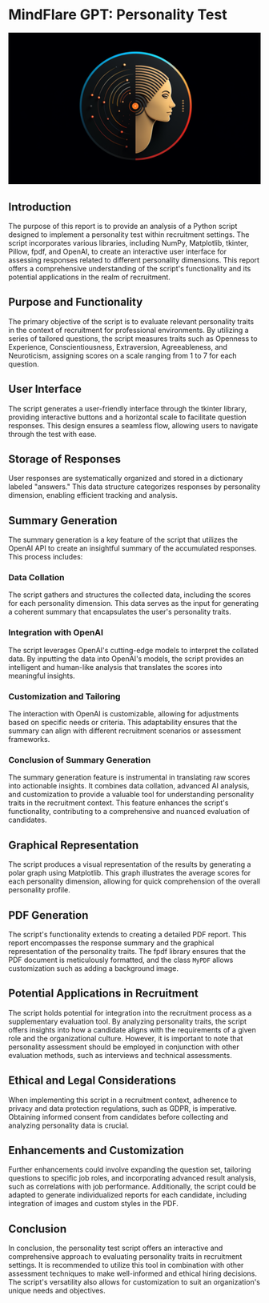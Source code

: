 # MindFlare GPT: Personality Test

![](MindFlare.png)

## Introduction

The purpose of this report is to provide an analysis of a Python script designed to implement a personality test within recruitment settings. The script incorporates various libraries, including NumPy, Matplotlib, tkinter, Pillow, fpdf, and OpenAI, to create an interactive user interface for assessing responses related to different personality dimensions. This report offers a comprehensive understanding of the script's functionality and its potential applications in the realm of recruitment.

## Purpose and Functionality

The primary objective of the script is to evaluate relevant personality traits in the context of recruitment for professional environments. By utilizing a series of tailored questions, the script measures traits such as Openness to Experience, Conscientiousness, Extraversion, Agreeableness, and Neuroticism, assigning scores on a scale ranging from 1 to 7 for each question.

## User Interface

The script generates a user-friendly interface through the tkinter library, providing interactive buttons and a horizontal scale to facilitate question responses. This design ensures a seamless flow, allowing users to navigate through the test with ease.

## Storage of Responses

User responses are systematically organized and stored in a dictionary labeled "answers." This data structure categorizes responses by personality dimension, enabling efficient tracking and analysis.

## Summary Generation

The summary generation is a key feature of the script that utilizes the OpenAI API to create an insightful summary of the accumulated responses. This process includes:

### Data Collation

The script gathers and structures the collected data, including the scores for each personality dimension. This data serves as the input for generating a coherent summary that encapsulates the user's personality traits.

### Integration with OpenAI

The script leverages OpenAI's cutting-edge models to interpret the collated data. By inputting the data into OpenAI's models, the script provides an intelligent and human-like analysis that translates the scores into meaningful insights.

### Customization and Tailoring

The interaction with OpenAI is customizable, allowing for adjustments based on specific needs or criteria. This adaptability ensures that the summary can align with different recruitment scenarios or assessment frameworks.

### Conclusion of Summary Generation

The summary generation feature is instrumental in translating raw scores into actionable insights. It combines data collation, advanced AI analysis, and customization to provide a valuable tool for understanding personality traits in the recruitment context. This feature enhances the script's functionality, contributing to a comprehensive and nuanced evaluation of candidates.

## Graphical Representation

The script produces a visual representation of the results by generating a polar graph using Matplotlib. This graph illustrates the average scores for each personality dimension, allowing for quick comprehension of the overall personality profile.

## PDF Generation

The script's functionality extends to creating a detailed PDF report. This report encompasses the response summary and the graphical representation of the personality traits. The fpdf library ensures that the PDF document is meticulously formatted, and the class `MyPDF` allows customization such as adding a background image.

## Potential Applications in Recruitment

The script holds potential for integration into the recruitment process as a supplementary evaluation tool. By analyzing personality traits, the script offers insights into how a candidate aligns with the requirements of a given role and the organizational culture. However, it is important to note that personality assessment should be employed in conjunction with other evaluation methods, such as interviews and technical assessments.

## Ethical and Legal Considerations

When implementing this script in a recruitment context, adherence to privacy and data protection regulations, such as GDPR, is imperative. Obtaining informed consent from candidates before collecting and analyzing personality data is crucial.

## Enhancements and Customization

Further enhancements could involve expanding the question set, tailoring questions to specific job roles, and incorporating advanced result analysis, such as correlations with job performance. Additionally, the script could be adapted to generate individualized reports for each candidate, including integration of images and custom styles in the PDF.

## Conclusion

In conclusion, the personality test script offers an interactive and comprehensive approach to evaluating personality traits in recruitment settings. It is recommended to utilize this tool in combination with other assessment techniques to make well-informed and ethical hiring decisions. The script's versatility also allows for customization to suit an organization's unique needs and objectives.
